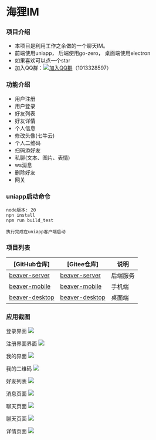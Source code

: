 # 海狸IM

### 项目介绍
+ 本项目是利用工作之余做的一个聊天IM。
+  前端使用uniapp， 后端使用go-zero， 桌面端使用electron
+ 如果喜欢可以点一个star
+ 加入QQ群：[![加入QQ群](https://img.shields.io/badge/加入QQ群-1013328597-blue.svg)](https://qm.qq.com/q/82rbf7QBzO)（1013328597）

### 功能介绍
+ 用户注册
+ 用户登录
+ 好友列表
+ 好友详情
+ 个人信息
+ 修改头像(七牛云)
+ 个人二维码
+ 扫码添好友
+ 私聊(文本、图片、表情)
+ ws消息
+ 删除好友
+ 网关

### uniapp启动命令
```
node版本: 20
npn install
npm run build_test

执行完成在uniapp客户端启动
```

### 项目列表
| [GitHub仓库]    |   [Gitee仓库]    |说明                                                                                      
| ------------------------------------------------------------ | --------------------------------------------------------------------------|--------------------------------------------------------------------------|
| [beaver-server](https://github.com/wsrh8888/beaver-server)               |[beaver-server](https://gitee.com/dawwdadfrf/beaver-server)               | 后端服务  |
| [beaver-mobile](https://github.com/wsrh8888/beaver-mobile)        | [beaver-mobile](https://gitee.com/dawwdadfrf/beaver-mobile)               |手机端 |
| [beaver-desktop](https://github.com/wsrh8888/beaver-desktop)        | [beaver-desktop](https://gitee.com/dawwdadfrf/beaver-desktop)               |桌面端 |


### 应用截图

登录界面
<img src="./static/login.png"/>

注册界面界面
<img src="./static/register.png"/>

我的界面
<img src="./static/mine.png"/>

我的二维码
<img src="./static/qcode.png"/>

好友列表
<img src="./static/friend.png"/>

消息页面
<img src="./static/message.png"/>

聊天页面
<img src="./static/chat.png"/>

聊天页面
<img src="./static/chat1.png"/>

详情页面
<img src="./static/info.png"/>







